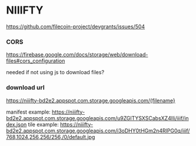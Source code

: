 # NIIIFTY

https://github.com/filecoin-project/devgrants/issues/504

### CORS

https://firebase.google.com/docs/storage/web/download-files#cors_configuration

needed if not using js to download files?

### download url

https://niiifty-bd2e2.appspot.com.storage.googleapis.com/{filename}

manifest example: https://niiifty-bd2e2.appspot.com.storage.googleapis.com/u9ZGlTYSXSCabsXZ4IIi/iiif/index.json
tile example: https://niiifty-bd2e2.appspot.com.storage.googleapis.com/i3oDHY0tHGm2n4RlPG0q/iiif/768,1024,256,256/256,/0/default.jpg
